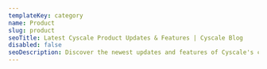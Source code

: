 ```yaml
---
templateKey: category
name: Product
slug: product
seoTitle: Latest Cyscale Product Updates & Features | Cyscale Blog
disabled: false
seoDescription: Discover the newest updates and features of Cyscale's cloud security products. Stay informed about cutting-edge developments and how they enhance your cloud security strategy.
---
```

